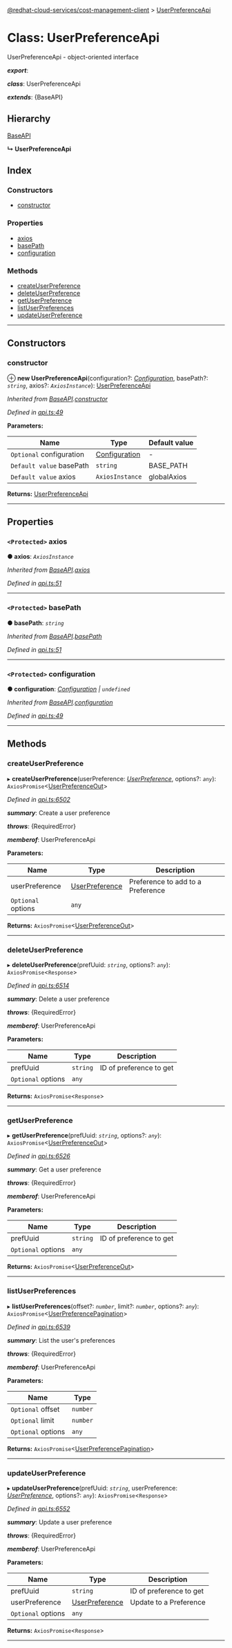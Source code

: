 [@redhat-cloud-services/cost-management-client](../README.md) > [UserPreferenceApi](../classes/userpreferenceapi.md)

# Class: UserPreferenceApi

UserPreferenceApi - object-oriented interface

*__export__*: 

*__class__*: UserPreferenceApi

*__extends__*: {BaseAPI}

## Hierarchy

 [BaseAPI](baseapi.md)

**↳ UserPreferenceApi**

## Index

### Constructors

* [constructor](userpreferenceapi.md#constructor)

### Properties

* [axios](userpreferenceapi.md#axios)
* [basePath](userpreferenceapi.md#basepath)
* [configuration](userpreferenceapi.md#configuration)

### Methods

* [createUserPreference](userpreferenceapi.md#createuserpreference)
* [deleteUserPreference](userpreferenceapi.md#deleteuserpreference)
* [getUserPreference](userpreferenceapi.md#getuserpreference)
* [listUserPreferences](userpreferenceapi.md#listuserpreferences)
* [updateUserPreference](userpreferenceapi.md#updateuserpreference)

---

## Constructors

<a id="constructor"></a>

###  constructor

⊕ **new UserPreferenceApi**(configuration?: *[Configuration](configuration.md)*, basePath?: *`string`*, axios?: *`AxiosInstance`*): [UserPreferenceApi](userpreferenceapi.md)

*Inherited from [BaseAPI](baseapi.md).[constructor](baseapi.md#constructor)*

*Defined in [api.ts:49](https://github.com/RedHatInsights/javascript-clients/blob/master/packages/cost-management/api.ts#L49)*

**Parameters:**

| Name | Type | Default value |
| ------ | ------ | ------ |
| `Optional` configuration | [Configuration](configuration.md) | - |
| `Default value` basePath | `string` |  BASE_PATH |
| `Default value` axios | `AxiosInstance` |  globalAxios |

**Returns:** [UserPreferenceApi](userpreferenceapi.md)

___

## Properties

<a id="axios"></a>

### `<Protected>` axios

**● axios**: *`AxiosInstance`*

*Inherited from [BaseAPI](baseapi.md).[axios](baseapi.md#axios)*

*Defined in [api.ts:51](https://github.com/RedHatInsights/javascript-clients/blob/master/packages/cost-management/api.ts#L51)*

___
<a id="basepath"></a>

### `<Protected>` basePath

**● basePath**: *`string`*

*Inherited from [BaseAPI](baseapi.md).[basePath](baseapi.md#basepath)*

*Defined in [api.ts:51](https://github.com/RedHatInsights/javascript-clients/blob/master/packages/cost-management/api.ts#L51)*

___
<a id="configuration"></a>

### `<Protected>` configuration

**● configuration**: *[Configuration](configuration.md) \| `undefined`*

*Inherited from [BaseAPI](baseapi.md).[configuration](baseapi.md#configuration)*

*Defined in [api.ts:49](https://github.com/RedHatInsights/javascript-clients/blob/master/packages/cost-management/api.ts#L49)*

___

## Methods

<a id="createuserpreference"></a>

###  createUserPreference

▸ **createUserPreference**(userPreference: *[UserPreference](../interfaces/userpreference.md)*, options?: *`any`*): `AxiosPromise`<[UserPreferenceOut](../interfaces/userpreferenceout.md)>

*Defined in [api.ts:6502](https://github.com/RedHatInsights/javascript-clients/blob/master/packages/cost-management/api.ts#L6502)*

*__summary__*: Create a user preference

*__throws__*: {RequiredError}

*__memberof__*: UserPreferenceApi

**Parameters:**

| Name | Type | Description |
| ------ | ------ | ------ |
| userPreference | [UserPreference](../interfaces/userpreference.md) |  Preference to add to a Preference |
| `Optional` options | `any` |

**Returns:** `AxiosPromise`<[UserPreferenceOut](../interfaces/userpreferenceout.md)>

___
<a id="deleteuserpreference"></a>

###  deleteUserPreference

▸ **deleteUserPreference**(prefUuid: *`string`*, options?: *`any`*): `AxiosPromise`<`Response`>

*Defined in [api.ts:6514](https://github.com/RedHatInsights/javascript-clients/blob/master/packages/cost-management/api.ts#L6514)*

*__summary__*: Delete a user preference

*__throws__*: {RequiredError}

*__memberof__*: UserPreferenceApi

**Parameters:**

| Name | Type | Description |
| ------ | ------ | ------ |
| prefUuid | `string` |  ID of preference to get |
| `Optional` options | `any` |

**Returns:** `AxiosPromise`<`Response`>

___
<a id="getuserpreference"></a>

###  getUserPreference

▸ **getUserPreference**(prefUuid: *`string`*, options?: *`any`*): `AxiosPromise`<[UserPreferenceOut](../interfaces/userpreferenceout.md)>

*Defined in [api.ts:6526](https://github.com/RedHatInsights/javascript-clients/blob/master/packages/cost-management/api.ts#L6526)*

*__summary__*: Get a user preference

*__throws__*: {RequiredError}

*__memberof__*: UserPreferenceApi

**Parameters:**

| Name | Type | Description |
| ------ | ------ | ------ |
| prefUuid | `string` |  ID of preference to get |
| `Optional` options | `any` |

**Returns:** `AxiosPromise`<[UserPreferenceOut](../interfaces/userpreferenceout.md)>

___
<a id="listuserpreferences"></a>

###  listUserPreferences

▸ **listUserPreferences**(offset?: *`number`*, limit?: *`number`*, options?: *`any`*): `AxiosPromise`<[UserPreferencePagination](../interfaces/userpreferencepagination.md)>

*Defined in [api.ts:6539](https://github.com/RedHatInsights/javascript-clients/blob/master/packages/cost-management/api.ts#L6539)*

*__summary__*: List the user's preferences

*__throws__*: {RequiredError}

*__memberof__*: UserPreferenceApi

**Parameters:**

| Name | Type |
| ------ | ------ |
| `Optional` offset | `number` |
| `Optional` limit | `number` |
| `Optional` options | `any` |

**Returns:** `AxiosPromise`<[UserPreferencePagination](../interfaces/userpreferencepagination.md)>

___
<a id="updateuserpreference"></a>

###  updateUserPreference

▸ **updateUserPreference**(prefUuid: *`string`*, userPreference: *[UserPreference](../interfaces/userpreference.md)*, options?: *`any`*): `AxiosPromise`<`Response`>

*Defined in [api.ts:6552](https://github.com/RedHatInsights/javascript-clients/blob/master/packages/cost-management/api.ts#L6552)*

*__summary__*: Update a user preference

*__throws__*: {RequiredError}

*__memberof__*: UserPreferenceApi

**Parameters:**

| Name | Type | Description |
| ------ | ------ | ------ |
| prefUuid | `string` |  ID of preference to get |
| userPreference | [UserPreference](../interfaces/userpreference.md) |  Update to a Preference |
| `Optional` options | `any` |

**Returns:** `AxiosPromise`<`Response`>

___

